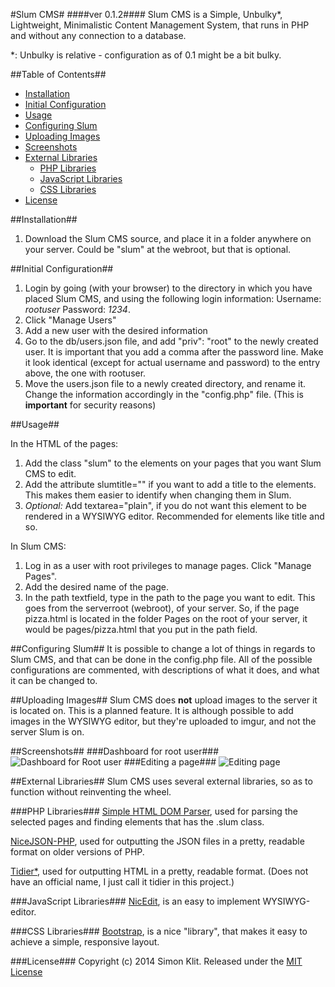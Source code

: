 #Slum CMS#
####ver 0.1.2####
Slum CMS is a Simple, Unbulky*, Lightweight, Minimalistic Content Management System, that runs in PHP and without any connection to a database.

*: Unbulky is relative - configuration as of 0.1 might be a bit bulky.

##Table of Contents##
- [Installation](#installation)
- [Initial Configuration](#initial-configuration)
- [Usage](#usage)
- [Configuring Slum](#configuring-slum)
- [Uploading Images](#uploading-images)
- [Screenshots](#screenshots)
- [External Libraries](#external-libraries)
    - [PHP Libraries](#php-libraries)
    - [JavaScript Libraries](#javascript-libraries)
    - [CSS Libraries](#css-libraries)
- [License](#license)

##Installation##

 1. Download the Slum CMS source, and place it in a folder anywhere on your server. Could be "slum" at the webroot, but that is optional.

##Initial Configuration##
 1. Login by going (with your browser) to the directory in which you have placed Slum CMS, and using the following login information: Username: *rootuser* Password: *1234*.
 2. Click "Manage Users"
 3. Add a new user with the desired information
 4. Go to the db/users.json file, and add "priv": "root" to the newly created user. It is important that you add a comma after the password line. Make it look identical (except for actual username and password) to the entry above, the one with rootuser.
 5. Move the users.json file to a newly created directory, and rename it. Change the information accordingly in the "config.php" file. (This is **important** for security reasons)

##Usage##

In the HTML of the pages:

 1. Add the class "slum" to the elements on your pages that you want Slum CMS to edit.
 2. Add the attribute slumtitle="" if you want to add a title to the elements. This makes them easier to identify when changing them in Slum.
 3. *Optional:* Add textarea="plain", if you do not want this element to be rendered in a WYSIWYG editor. Recommended for elements like title and so.

In Slum CMS:

 1. Log in as a user with root privileges to manage pages. Click "Manage Pages".
 2. Add the desired name of the page.
 3. In the path textfield, type in the path to the page you want to edit. This goes from the serverroot (webroot), of your server. So, if the page pizza.html is located in the folder Pages on the root of your server, it would be pages/pizza.html that you put in the path field.

##Configuring Slum##
It is possible to change a lot of things in regards to Slum CMS, and that can be done in the config.php file. All of the possible configurations are commented, with descriptions of what it does, and what it can be changed to.

##Uploading Images##
Slum CMS does **not** upload images to the server it is located on. This is a planned feature. It is although possible to add images in the WYSIWYG editor, but they're uploaded to imgur, and not the server Slum is on.

##Screenshots##
###Dashboard for root user###
![Dashboard for Root user][1]
###Editing a page###
![Editing page][2]

##External Libraries##
Slum CMS uses several external libraries, so as to function without reinventing the wheel.

###PHP Libraries###
[Simple HTML DOM Parser](http://simplehtmldom.sourceforge.net/), used for parsing the selected pages and finding elements that has the .slum class.

[NiceJSON-PHP](https://github.com/GerHobbelt/nicejson-php), used for outputting the JSON files in a pretty, readable format on older versions of PHP.

[Tidier*](http://www.phpbuilder.com/snippet/detail.php?type=snippet&id=1348), used for outputting HTML in a pretty, readable format. (Does not have an official name, I just call it tidier in this project.)

###JavaScript Libraries###
[NicEdit](http://www.nicedit.com), is an easy to implement WYSIWYG-editor.

###CSS Libraries###
[Bootstrap](http://getbootstrap.com), is a nice "library", that makes it easy to achieve a simple, responsive layout.

###License###
Copyright (c) 2014 Simon Klit. Released under the [MIT License](https://github.com/simonklit/slum-cms/blob/master/LICENSE.md)

[1]: http://i.imgur.com/95Iclptl.png
[2]: http://i.imgur.com/57KTLHD.png
